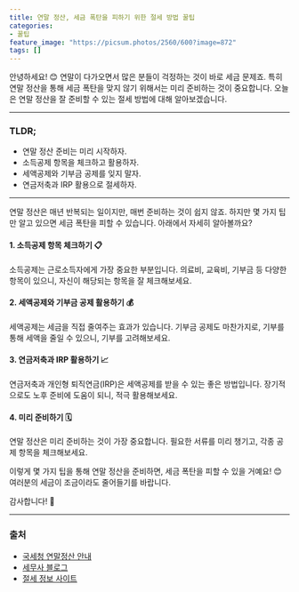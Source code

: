 ```yaml
---
title: 연말 정산, 세금 폭탄을 피하기 위한 절세 방법 꿀팁
categories: 
- 꿀팁
feature_image: "https://picsum.photos/2560/600?image=872"
tags: []
---
```


안녕하세요! 😊 연말이 다가오면서 많은 분들이 걱정하는 것이 바로 세금 문제죠. 특히 연말 정산을 통해 세금 폭탄을 맞지 않기 위해서는 미리 준비하는 것이 중요합니다. 오늘은 연말 정산을 잘 준비할 수 있는 절세 방법에 대해 알아보겠습니다.

---

### TLDR;
- 연말 정산 준비는 미리 시작하자.
- 소득공제 항목을 체크하고 활용하자.
- 세액공제와 기부금 공제를 잊지 말자.
- 연금저축과 IRP 활용으로 절세하자.

---

연말 정산은 매년 반복되는 일이지만, 매번 준비하는 것이 쉽지 않죠. 하지만 몇 가지 팁만 알고 있으면 세금 폭탄을 피할 수 있습니다. 아래에서 자세히 알아볼까요? 

#### 1. 소득공제 항목 체크하기 📋
소득공제는 근로소득자에게 가장 중요한 부분입니다. 의료비, 교육비, 기부금 등 다양한 항목이 있으니, 자신이 해당되는 항목을 잘 체크해보세요. 

#### 2. 세액공제와 기부금 공제 활용하기 💰
세액공제는 세금을 직접 줄여주는 효과가 있습니다. 기부금 공제도 마찬가지로, 기부를 통해 세액을 줄일 수 있으니, 기부를 고려해보세요. 

#### 3. 연금저축과 IRP 활용하기 📈
연금저축과 개인형 퇴직연금(IRP)은 세액공제를 받을 수 있는 좋은 방법입니다. 장기적으로도 노후 준비에 도움이 되니, 적극 활용해보세요. 

#### 4. 미리 준비하기 🗓️
연말 정산은 미리 준비하는 것이 가장 중요합니다. 필요한 서류를 미리 챙기고, 각종 공제 항목을 체크해보세요. 

이렇게 몇 가지 팁을 통해 연말 정산을 준비하면, 세금 폭탄을 피할 수 있을 거예요! 😊 여러분의 세금이 조금이라도 줄어들기를 바랍니다. 

감사합니다! 🙏

---

### 출처
- [국세청 연말정산 안내](https://www.nts.go.kr)
- [세무사 블로그](https://www.taxblog.com)
- [절세 정보 사이트](https://www.taxsavingtips.com)